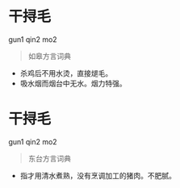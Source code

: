 # 干挦毛
gun1 qin2 mo2
> 如皋方言词典
- 杀鸡后不用水烫，直接煺毛。
- 吸水烟而烟台中无水。烟力特强。

# 干挦毛
gun1 qin2 mo2
> 东台方言词典
- 指才用清水煮熟，没有烹调加工的猪肉。不肥腻。
